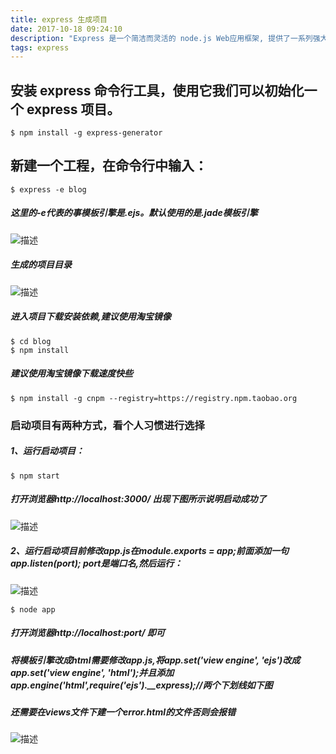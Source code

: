 ```yaml
---
title: express 生成项目
date: 2017-10-18 09:24:10
description: "Express 是一个简洁而灵活的 node.js Web应用框架, 提供了一系列强大特性帮助你创建各种 Web 应用，和丰富的 HTTP 工具。使用 Express 可以快速地搭建一个完整功能的网站，它有一套健壮的特性，可用于开发单页、多页和混合Web应用。此文介绍如何使用Express搭建多人博客。"
tags: express
---
```

## 安装 express 命令行工具，使用它我们可以初始化一个 express 项目。
```bush
$ npm install -g express-generator
```
## 新建一个工程，在命令行中输入：
```bush
$ express -e blog
```
##### 这里的-e代表的事模板引擎是.ejs。默认使用的是.jade模板引擎
![描述](https://clearself.github.io/fly/markdown/image/express_1.png "图片描述")
##### 生成的项目目录
![描述](https://clearself.github.io/fly/markdown/image/express_2.png "图片描述")
##### 进入项目下载安装依赖,建议使用淘宝镜像
```bush
$ cd blog
$ npm install
```
##### 建议使用淘宝镜像下载速度快些
```bush
$ npm install -g cnpm --registry=https://registry.npm.taobao.org
```
### 启动项目有两种方式，看个人习惯进行选择
##### 1、运行启动项目：
```bush
$ npm start
```
##### 打开浏览器http://localhost:3000/ 出现下图所示说明启动成功了
![描述](https://clearself.github.io/fly/markdown/image/express_3.png "图片描述")
##### 2、运行启动项目前修改app.js在module.exports = app;前面添加一句app.listen(port); port是端口名,然后运行：
![描述](https://clearself.github.io/fly/markdown/image/express_5.png "图片描述")
```bush
$ node app
```
##### 打开浏览器http://localhost:port/ 即可

##### 将模板引擎改成html需要修改app.js,将app.set('view engine', 'ejs')改成app.set('view engine', 'html');并且添加app.engine('html',require('ejs').__express);//两个下划线如下图
##### 还需要在views文件下建一个error.html的文件否则会报错
![描述](https://clearself.github.io/fly/markdown/image/express_6.png "图片描述")
